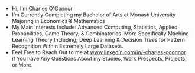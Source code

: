 - Hi, I’m Charles O'Connor
- I’m Currently Completing my Bachelor of Arts at Monash University Majoring in Economics & Mathematics
- My Main Interests Include: Advanced Computing, Statistics, Applied Probabilities, Game Theory, & Combinatorics. More Specifically Machine Learning Theory Including; Deep Learning & Decision Trees for Pattern Recognition Within Extremely Large Datasets.
- Feel Free to Reach Out to me at www.linkedin.com/in/-charles-oconnor if You have Any Questions About my Studies, Work Prospects, Projects, or More.


<!---
CharlesOc645/CharlesOc645 is a ✨ special ✨ repository because its `README.md` (this file) appears on your GitHub profile.
You can click the Preview link to take a look at your changes.
--->
